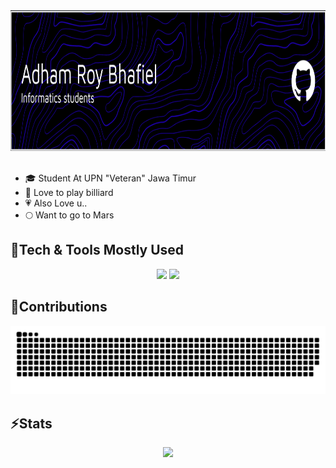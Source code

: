 <div align="center">
<img width=850 height=225 src="./header.png"/><br><br>
</div>

- 🎓 Student At UPN "Veteran" Jawa Timur
- 🎱 Love to play billiard
- 💗 Also Love u..
- 🌕 Want to go to Mars

## 🔧Tech & Tools Mostly Used
<div align="center">
    <img src="https://skillicons.dev/icons?i=javascript,nodejs,react,nextjs,typescript,tailwind,prisma,planetscale" />
    <img src="https://skillicons.dev/icons?i=vscode,git,bash,devto,github" />
    
</div>

## 🐍Contributions
<div align="center">
  <img alt="snake eating my contributions" src="https://raw.githubusercontent.com/adaamxrb/adaamxrb/output/github-contribution-grid-snake.svg"/>
  
</div>

## ⚡Stats
<div align=center>
  <img src="https://streak-stats.demolab.com?user=adaamxrb&theme=blue-green&border_radius=10&locale=id&mode=weekly&card_width=800"/>
  <br/>
</div>
